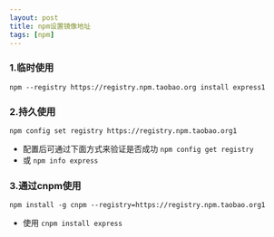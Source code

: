 ```yaml
---
layout: post
title: npm设置镜像地址
tags: [npm]
---
```


### 1.临时使用

```
npm --registry https://registry.npm.taobao.org install express1
```

### 2.持久使用

```
npm config set registry https://registry.npm.taobao.org1
```

- 配置后可通过下面方式来验证是否成功 
  `npm config get registry`
- 或 
  `npm info express`

### 3.通过cnpm使用

```
npm install -g cnpm --registry=https://registry.npm.taobao.org1
```

- 使用 
  `cnpm install express`